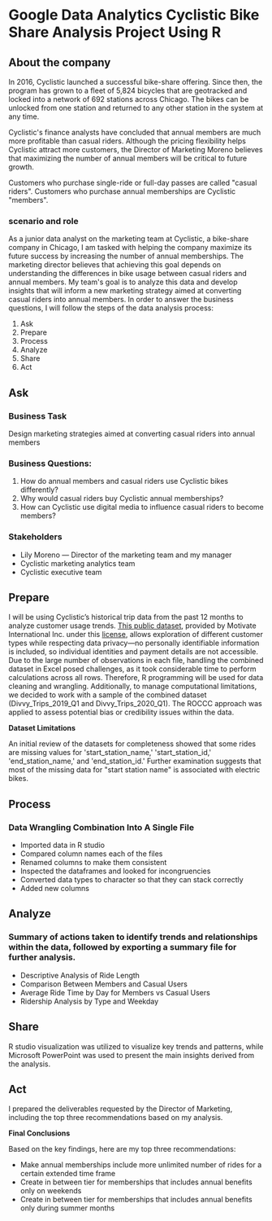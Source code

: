 # Google Data Analytics Cyclistic Bike Share Analysis Project Using R
## About the company
In 2016, Cyclistic launched a successful bike-share offering. Since then, the program has grown to a fleet of 5,824 bicycles that are geotracked and locked into a network of 692 stations across Chicago. The bikes can be unlocked from one station and returned to any other station in the system at any time.

Cyclistic's finance analysts have concluded that annual members are much more profitable than casual riders. Although the pricing flexibility helps Cyclistic attract more customers, the Director of Marketing Moreno believes that maximizing the number of annual members will be critical to future growth.

Customers who purchase single-ride or full-day passes are called "casual riders". Customers who purchase annual memberships are Cyclistic "members".


### scenario and role
As a junior data analyst on the marketing team at Cyclistic, a bike-share company in Chicago, I am tasked with helping the company maximize its future success by increasing the number of annual memberships. The marketing director believes that achieving this goal depends on understanding the differences in bike usage between casual riders and annual members. My team's goal is to analyze this data and develop insights that will inform a new marketing strategy aimed at converting casual riders into annual members.
In order to answer the business questions, I will follow the steps of the data analysis process: 
1. Ask
2. Prepare
3. Process
4. Analyze
5. Share
6. Act

## Ask
### Business Task
Design marketing strategies aimed at converting casual riders into annual members
### Business Questions:
1. How do annual members and casual riders use Cyclistic bikes differently?
2. Why would casual riders buy Cyclistic annual memberships?
3. How can Cyclistic use digital media to influence casual riders to become members?

### Stakeholders
- Lily Moreno — Director of the marketing team and my manager
- Cyclistic marketing analytics team 
- Cyclistic executive team

## Prepare
I will be using Cyclistic’s historical trip data from the past 12 months to analyze customer usage trends. [This public dataset](https://divvy-tripdata.s3.amazonaws.com/index.html), provided by Motivate International Inc. under this [license](https://www.divvybikes.com/data-license-agreement), allows exploration of different customer types while respecting data privacy—no personally identifiable information is included, so individual identities and payment details are not accessible.
Due to the large number of observations in each file, handling the combined dataset in Excel posed challenges, as it took considerable time to perform calculations across all rows. Therefore, R programming will be used for data cleaning and wrangling. Additionally, to manage computational limitations, we decided to work with a sample of the combined dataset (Divvy_Trips_2019_Q1 and Divvy_Trips_2020_Q1).
The ROCCC approach was applied to assess potential bias or credibility issues within the data.

**Dataset Limitations**

An initial review of the datasets for completeness showed that some rides are missing values for 'start_station_name,' 'start_station_id,' 'end_station_name,' and 'end_station_id.' Further examination suggests that most of the missing data for "start station name" is associated with electric bikes.

## Process
### Data Wrangling Combination Into A Single File
- Imported data in R studio
- Compared column names each of the files
- Renamed columns to make them consistent
- Inspected the dataframes and looked for incongruencies
- Converted data types to character so that they can stack correctly
- Added new columns

## Analyze
### Summary of actions taken to identify trends and relationships within the data, followed by exporting a summary file for further analysis.
- Descriptive Analysis of Ride Length
- Comparison Between Members and Casual Users
- Average Ride Time by Day for Members vs Casual Users
- Ridership Analysis by Type and Weekday

## Share
R studio visualization was utilized to visualize key trends and patterns, while Microsoft PowerPoint was used to present the main insights derived from the analysis.

## Act
I prepared the deliverables requested by the Director of Marketing, including the top three recommendations based on my analysis.

**Final Conclusions**

Based on the key findings, here are my top three recommendations:
- Make annual memberships include more unlimited number of rides for a certain extended time frame
- Create in between tier for memberships that includes annual benefits only on weekends
- Create in between tier for memberships that includes annual benefits only during summer months
